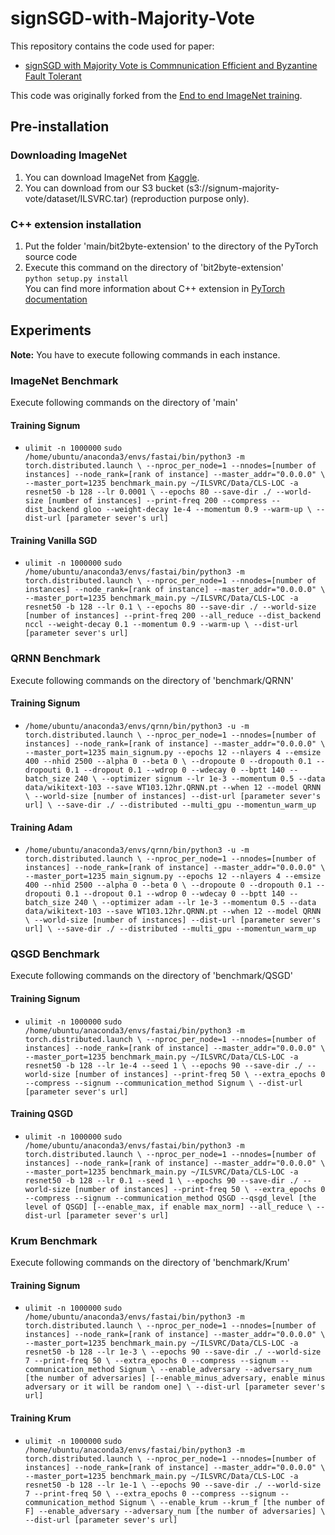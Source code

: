 # signSGD-with-Majority-Vote

This repository contains the code used for paper:
+ [signSGD with Majority Vote is Commnunication Efficient and Byzantine Fault Tolerant](https://openreview.net/forum?id=BJxhijAcY7)

This code was originally forked from the [End to end ImageNet training](https://github.com/fastai/imagenet-fast).


## Pre-installation

### Downloading ImageNet
1. You can download ImageNet from [Kaggle](https://www.kaggle.com/c/imagenet-object-localization-challenge/data).
2. You can download from our S3 bucket (s3://signum-majority-vote/dataset/ILSVRC.tar) (reproduction purpose only).

### C++ extension installation 
1. Put the folder 'main/bit2byte-extension' to the directory of the PyTorch source code
2. Execute this command on the directory of 'bit2byte-extension'  
`python setup.py install`  
You can find more information about C++ extension in [PyTorch documentation](https://pytorch.org/tutorials/advanced/cpp_extension.html#using-your-extension)

## Experiments

**Note:** You have to execute following commands in each instance.

### ImageNet Benchmark

Execute following commands on the directory of 'main'

#### Training Signum

+ `ulimit -n 1000000`
`sudo /home/ubuntu/anaconda3/envs/fastai/bin/python3 -m torch.distributed.launch \
--nproc_per_node=1 --nnodes=[number of instances] --node_rank=[rank of instance] --master_addr="0.0.0.0" \
--master_port=1235 benchmark_main.py ~/ILSVRC/Data/CLS-LOC -a resnet50 -b 128 --lr 0.0001 \
--epochs 80 --save-dir ./ --world-size [number of instances] --print-freq 200 --compress --dist_backend gloo --weight-decay 1e-4 --momentum 0.9 --warm-up \
--dist-url [parameter sever's url]`

#### Training Vanilla SGD


+ `ulimit -n 1000000`
`sudo /home/ubuntu/anaconda3/envs/fastai/bin/python3 -m torch.distributed.launch \
--nproc_per_node=1 --nnodes=[number of instances] --node_rank=[rank of instance] --master_addr="0.0.0.0" \
--master_port=1235 benchmark_main.py ~/ILSVRC/Data/CLS-LOC -a resnet50 -b 128 --lr 0.1 \
--epochs 80 --save-dir ./ --world-size [number of instances] --print-freq 200 --all_reduce --dist_backend nccl --weight-decay 0.1 --momentum 0.9 --warm-up \
--dist-url [parameter sever's url]`

### QRNN Benchmark

Execute following commands on the directory of 'benchmark/QRNN'

#### Training Signum

+ `/home/ubuntu/anaconda3/envs/qrnn/bin/python3 -u -m torch.distributed.launch \
--nproc_per_node=1 --nnodes=[number of instances] --node_rank=[rank of instance] --master_addr="0.0.0.0" \
--master_port=1235 main_signum.py --epochs 12 --nlayers 4 --emsize 400 --nhid 2500 --alpha 0 --beta 0 \
--dropoute 0 --dropouth 0.1 --dropouti 0.1 --dropout 0.1 --wdrop 0 --wdecay 0 --bptt 140 --batch_size 240 \
--optimizer signum --lr 1e-3 --momentum 0.5 --data data/wikitext-103 --save WT103.12hr.QRNN.pt --when 12 --model QRNN \
--world-size [number of instances] --dist-url [parameter sever's url] \
--save-dir ./ --distributed --multi_gpu --momentun_warm_up
`

#### Training Adam

+ `/home/ubuntu/anaconda3/envs/qrnn/bin/python3 -u -m torch.distributed.launch \
--nproc_per_node=1 --nnodes=[number of instances] --node_rank=[rank of instance] --master_addr="0.0.0.0" \
--master_port=1235 main_signum.py --epochs 12 --nlayers 4 --emsize 400 --nhid 2500 --alpha 0 --beta 0 \
--dropoute 0 --dropouth 0.1 --dropouti 0.1 --dropout 0.1 --wdrop 0 --wdecay 0 --bptt 140 --batch_size 240 \
--optimizer adam --lr 1e-3 --momentum 0.5 --data data/wikitext-103 --save WT103.12hr.QRNN.pt --when 12 --model QRNN \
--world-size [number of instances] --dist-url [parameter sever's url] \
--save-dir ./ --distributed --multi_gpu --momentun_warm_up
`

### QSGD Benchmark

Execute following commands on the directory of 'benchmark/QSGD'

#### Training Signum

+ `ulimit -n 1000000`
`sudo /home/ubuntu/anaconda3/envs/fastai/bin/python3 -m torch.distributed.launch \
--nproc_per_node=1 --nnodes=[number of instances] --node_rank=[rank of instance] --master_addr="0.0.0.0" \
--master_port=1235 benchmark_main.py ~/ILSVRC/Data/CLS-LOC -a resnet50 -b 128 --lr 1e-4 --seed 1 \
--epochs 90 --save-dir ./ --world-size [number of instances] --print-freq 50 \
--extra_epochs 0 --compress --signum --communication_method Signum \
--dist-url [parameter sever's url]
`

#### Training QSGD

+ `ulimit -n 1000000`
`sudo /home/ubuntu/anaconda3/envs/fastai/bin/python3 -m torch.distributed.launch \
--nproc_per_node=1 --nnodes=[number of instances] --node_rank=[rank of instance] --master_addr="0.0.0.0" \
--master_port=1235 benchmark_main.py ~/ILSVRC/Data/CLS-LOC -a resnet50 -b 128 --lr 0.1 --seed 1 \
--epochs 90 --save-dir ./ --world-size [number of instances] --print-freq 50 \
--extra_epochs 0 --compress --signum --communication_method QSGD --qsgd_level [the level of QSGD] [--enable_max, if enable max_norm] --all_reduce \
--dist-url [parameter sever's url]
`

### Krum Benchmark

Execute following commands on the directory of 'benchmark/Krum'

#### Training Signum

+ `ulimit -n 1000000`
`sudo /home/ubuntu/anaconda3/envs/fastai/bin/python3 -m torch.distributed.launch \
--nproc_per_node=1 --nnodes=[number of instances] --node_rank=[rank of instance] --master_addr="0.0.0.0" \
--master_port=1235 benchmark_main.py ~/ILSVRC/Data/CLS-LOC -a resnet50 -b 128 --lr 1e-3 \
--epochs 90 --save-dir ./ --world-size 7 --print-freq 50 \
--extra_epochs 0 --compress --signum --communication_method Signum \
--enable_adversary --adversary_num [the number of adversaries] [--enable_minus_adversary, enable minus adversary or it will be random one] \
--dist-url [parameter sever's url]
`

#### Training Krum

+ `ulimit -n 1000000`
`sudo /home/ubuntu/anaconda3/envs/fastai/bin/python3 -m torch.distributed.launch \
--nproc_per_node=1 --nnodes=[number of instances] --node_rank=[rank of instance] --master_addr="0.0.0.0" \
--master_port=1235 benchmark_main.py ~/ILSVRC/Data/CLS-LOC -a resnet50 -b 128 --lr 1e-1 \
--epochs 90 --save-dir ./ --world-size 7 --print-freq 50 \
--extra_epochs 0 --compress --signum --communication_method Signum \
--enable_krum --krum_f [the number of F] --enable_adversary --adversary_num [the number of adversaries] \
--dist-url [parameter sever's url]
`



